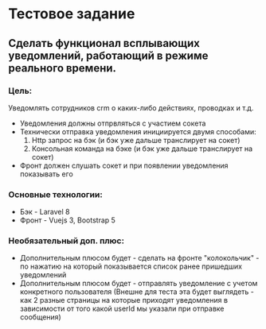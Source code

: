 # Тестовое задание

## Сделать функционал всплывающих уведомлений, работающий в режиме реального времени.

### Цель:

Уведомлять сотрудников crm о каких-либо действиях, проводках и т.д.

* Уведомления должны отпрвляться с участием сокета
* Технически отправка уведомления инициируется двумя способами:
    1. Http запрос на бэк (и бэк уже дальше транслирует на сокет)
    2. Консольная команда на бэке (и бэк уже дальше транслирует на сокет)
* Фронт должен слушать сокет и при появлении уведомления показывать его

### Основные технологии:

* Бэк - Laravel 8
* Фронт - Vuejs 3, Bootstrap 5

### Необязательный доп. плюс:

* Дополнительным плюсом будет - сделать на фронте "колокольчик" - по нажатию на который показывается список ранее
  пришедших уведомлений
* Дополнительным плюсом будет - отправлять уведомление с учетом конкретного пользователя (Внешне для теста эта будет
  выглядеть - как 2 разные страницы на которые приходят уведомления в зависимости от того какой userId мы указали при
  отправке сообщения)

